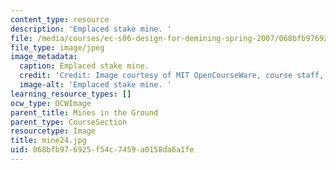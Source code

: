 ```yaml
---
content_type: resource
description: 'Emplaced stake mine. '
file: /media/courses/ec-s06-design-for-demining-spring-2007/068bfb976925f54c7459a0158da6a1fe_mine24.jpg
file_type: image/jpeg
image_metadata:
  caption: Emplaced stake mine.
  credit: 'Credit: Image courtesy of MIT OpenCourseWare, course staff, and students.'
  image-alt: 'Emplaced stake mine. '
learning_resource_types: []
ocw_type: OCWImage
parent_title: Mines in the Ground
parent_type: CourseSection
resourcetype: Image
title: mine24.jpg
uid: 068bfb97-6925-f54c-7459-a0158da6a1fe
---
```

